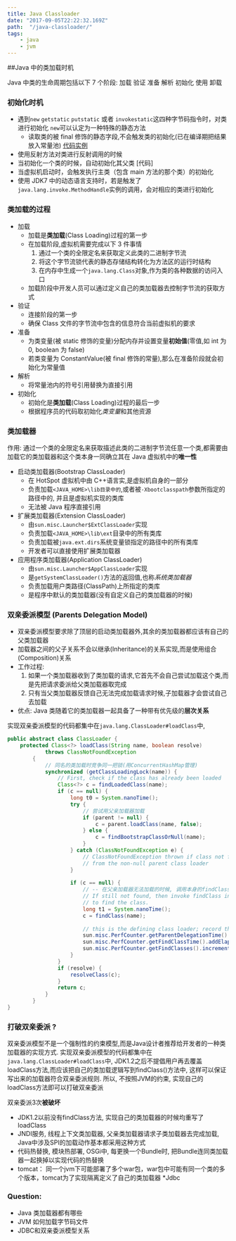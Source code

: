 ```yaml
---
title: Java Classloader
date: "2017-09-05T22:22:32.169Z"
path:  "/java-classloader/"
tags:
    - java
    - jvm
---
```


##Java 中的类加载时机

Java 中类的生命周期包括以下 7 个阶段:
加载 验证 准备 解析 初始化 使用 卸载

### 初始化时机

* 遇到`new` `getstatic` `putstatic` 或者 `invokestatic`这四种字节码指令时，对类进行初始化
  `new`可以认定为一种特殊的静态方法
  * 读取类的被 final 修饰的静态字段,不会触发类的初始化(已在编译期把结果放入常量池) [代码实例](InitialTest.java)
* 使用反射方法对类进行反射调用的时候
* 当初始化一个类的时候，自动初始化其父类 [代码]
* 当虚拟机启动时，会触发执行主类（包含 main 方法的那个类）的初始化
* 使用 JDK7 中的动态语言支持时，若是触发了`java.lang.invoke.MethodHandle`实例的调用，会对相应的类进行初始化

### 类加载的过程

* 加载
   * 加载是**类加载**(Class Loading)过程的第一步
   * 在加载阶段,虚拟机需要完成以下 3 件事情
      1. 通过一个类的全限定名来获取定义此类的二进制字节流
      2. 将这个字节流锁代表的静态存储结构转化为方法区的运行时结构
      3. 在内存中生成一个`java.lang.Class`对象,作为类的各种数据的访问入口
  * 加载阶段中开发人员可以通过定义自己的类加载器去控制字节流的获取方式
* 验证
  * 连接阶段的第一步
  * 确保 Class 文件的字节流中包含的信息符合当前虚拟机的要求
* 准备
  * 为类变量(被 static 修饰的变量)分配内存并设置变量**初始值**(零值,如 int 为 0, boolean 为 false)
  * 若类变量为 ConstantValue(被 final 修饰的常量),那么在准备阶段就会初始化为常量值
* 解析
  * 将常量池内的符号引用替换为直接引用
* 初始化
  * 初始化是**类加载**(Class Loading)过程的最后一步
  * 根据程序员的代码取初始化*类变量*和其他资源

### 类加载器

作用: 通过一个类的全限定名来获取描述此类的二进制字节流任意一个类,都需要由加载它的类加载器和这个类本身一同确立其在 Java 虚拟机中的**唯一性**

* 启动类加载器(Bootstrap ClassLoader)
  * 在 HotSpot 虚拟机中由 C++语言实,是虚拟机自身的一部分
  * 负责加载`<JAVA_HOME>\lib目录中的`,或者被`-Xbootclasspath`参数所指定的路径中的,
    并且是虚拟机实现的类库
  * 无法被 Java 程序直接引用
* 扩展类加载器(Extension ClassLoader)
  * 由`sun.misc.Launcher$ExtClassLoader`实现
  * 负责加载`<JAVA_HOME>\lib\ext`目录中的所有类库
  * 负责加载被`java.ext.dirs`系统变量锁指定的路径中的所有类库
  * 开发者可以直接使用扩展类加载器
* 应用程序类加载器(Application ClassLoader)
  * 由`sun.misc.Launcher$AppClassLoader`实现
  * 是`getSystemClassLoader()`方法的返回值,也称*系统类加载器*
  * 负责加载用户类路径(ClassPath)上所指定的类库
  * 是程序中默认的类加载器(没有自定义自己的类加载器的时候)

### 双亲委派模型 (Parents Delegation Model)

* 双亲委派模型要求除了顶层的启动类加载器外,其余的类加载器都应该有自己的父类加载器
* 加载器之间的父子关系不会以继承(Inheritance)的关系实现,而是使用组合(Composition)关系
* 工作过程:
  1. 如果一个类加载器收到了类加载的请求,它首先不会自己尝试加载这个类,而是先把请求委派给父类加载器取完成
  2. 只有当父类加载器反馈自己无法完成加载请求时候,子加载器才会尝试自己去加载
* 优点: Java 类随着它的类加载器一起具备了一种带有优先级的**层次关系**

实现双亲委派模型的代码都集中在`java.lang.ClassLoader#loadClass`中,

```java
public abstract class ClassLoader {
    protected Class<?> loadClass(String name, boolean resolve)
            throws ClassNotFoundException
        {
            // 同名的类加载时竞争同一把锁(用ConcurrentHashMap管理)
            synchronized (getClassLoadingLock(name)) {
                // First, check if the class has already been loaded
                Class<?> c = findLoadedClass(name);
                if (c == null) {
                    long t0 = System.nanoTime();
                    try {
                        // 尝试用父亲加载器加载
                        if (parent != null) {
                            c = parent.loadClass(name, false);
                        } else {
                            c = findBootstrapClassOrNull(name);
                        }
                    } catch (ClassNotFoundException e) {
                        // ClassNotFoundException thrown if class not found
                        // from the non-null parent class loader
                    }
    
                    if (c == null) {
                        // -- 在父亲加载器无法加载的时候, 调用本身的findClass方法来加载
                        // If still not found, then invoke findClass in order
                        // to find the class.
                        long t1 = System.nanoTime();
                        c = findClass(name);
    
                        // this is the defining class loader; record the stats
                        sun.misc.PerfCounter.getParentDelegationTime().addTime(t1 - t0);
                        sun.misc.PerfCounter.getFindClassTime().addElapsedTimeFrom(t1);
                        sun.misc.PerfCounter.getFindClasses().increment();
                    }
                }
                if (resolve) {
                    resolveClass(c);
                }
                return c;
            }
        }
}
```

### 打破双亲委派 ?
双亲委派模型不是一个强制性的约束模型,而是Java设计者推荐给开发者的一种类加载器的实现方式.
实现双亲委派模型的代码都集中在`java.lang.ClassLoader#loadClass`中, 
JDK1.2之后不提倡用户再去覆盖loadClass方法,而应该把自己的类加载逻辑写到findClass()方法中,
这样可以保证写出来的加载器符合双亲委派规则.
所以, 不按照JVM的约束, 实现自己的loadClass方法即可以打破双亲委派

双亲委派3次**被破坏**
* JDK1.2以前没有findClass方法, 实现自己的类加载器的时候均重写了loadClass
* JNDI服务, 线程上下文类加载器, 父亲类加载器请求子类加载器去完成加载, Java中涉及SPI的加载动作基本都采用这种方式
* 代码热替换, 模块热部署, OSGi中, 每更换一个Bundle时, 把Bundle连同类加载器一起换掉以实现代码的热替换
* tomcat： 同一个jvm下可能部署了多个war包，war包中可能有同一个类的多个版本，tomcat为了实现隔离定义了自己的类加载器
*Jdbc

### Question:

* Java 类加载器都有哪些
* JVM 如何加载字节码文件
* JDBC和双亲委派模型关系
